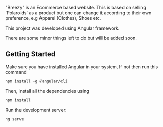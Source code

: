 "Breezy" is an Ecommerce based website.
This is based on selling 'Polaroids' as a product but one can change it according to their own preference, e.g Apparel (Clothes), Shoes etc.

This project was developed using Angular framework.

There are some minor things left to do but will be added soon.

## Getting Started

Make sure you have installed Angular in your system,
If not then run this command
```
npm install -g @angular/cli
```

Then, install all the dependencies using

```
npm install
```

Run the development server:

```
ng serve
```
